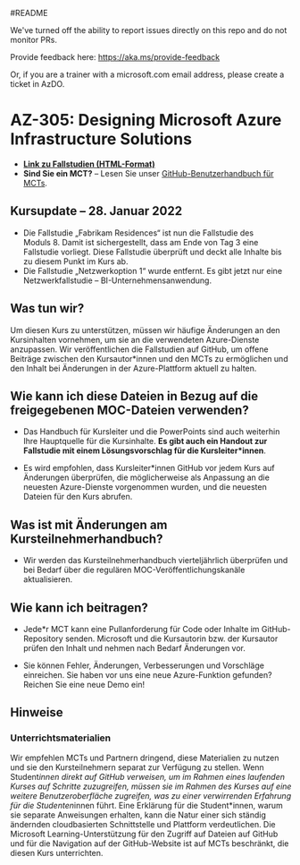 #README

We've turned off the ability to report issues directly on this repo and do not monitor PRs.

Provide feedback here: https://aka.ms/provide-feedback

Or, if you are a trainer with a microsoft.com email address, please create a ticket in AzDO.

# AZ-305: Designing Microsoft Azure Infrastructure Solutions

- **[Link zu Fallstudien (HTML-Format)](https://microsoftlearning.github.io/AZ-305-DesigningMicrosoftAzureInfrastructureSolutions/)**
- **Sind Sie ein MCT?** – Lesen Sie unser [GitHub-Benutzerhandbuch für MCTs](https://microsoftlearning.github.io/MCT-User-Guide/).

## Kursupdate – 28. Januar 2022

- Die Fallstudie „Fabrikam Residences“ ist nun die Fallstudie des Moduls 8. Damit ist sichergestellt, dass am Ende von Tag 3 eine Fallstudie vorliegt. Diese Fallstudie überprüft und deckt alle Inhalte bis zu diesem Punkt im Kurs ab. 
- Die Fallstudie „Netzwerkoption 1“ wurde entfernt. Es gibt jetzt nur eine Netzwerkfallstudie – BI-Unternehmensanwendung. 

## Was tun wir?

Um diesen Kurs zu unterstützen, müssen wir häufige Änderungen an den Kursinhalten vornehmen, um sie an die verwendeten Azure-Dienste anzupassen.  Wir veröffentlichen die Fallstudien auf GitHub, um offene Beiträge zwischen den Kursautor*innen und den MCTs zu ermöglichen und den Inhalt bei Änderungen in der Azure-Plattform aktuell zu halten.

## Wie kann ich diese Dateien in Bezug auf die freigegebenen MOC-Dateien verwenden?

- Das Handbuch für Kursleiter und die PowerPoints sind auch weiterhin Ihre Hauptquelle für die Kursinhalte. **Es gibt auch ein Handout zur Fallstudie mit einem Lösungsvorschlag für die Kursleiter*innen**. 

- Es wird empfohlen, dass Kursleiter*innen GitHub vor jedem Kurs auf Änderungen überprüfen, die möglicherweise als Anpassung an die neuesten Azure-Dienste vorgenommen wurden, und die neuesten Dateien für den Kurs abrufen.

## Was ist mit Änderungen am Kursteilnehmerhandbuch?

- Wir werden das Kursteilnehmerhandbuch vierteljährlich überprüfen und bei Bedarf über die regulären MOC-Veröffentlichungskanäle aktualisieren.

## Wie kann ich beitragen?

- Jede*r MCT kann eine Pullanforderung für Code oder Inhalte im GitHub-Repository senden. Microsoft und die Kursautorin bzw. der Kursautor prüfen den Inhalt und nehmen nach Bedarf Änderungen vor.

- Sie können Fehler, Änderungen, Verbesserungen und Vorschläge einreichen.  Sie haben vor uns eine neue Azure-Funktion gefunden?  Reichen Sie eine neue Demo ein!

## Hinweise

### Unterrichtsmaterialien

Wir empfehlen MCTs und Partnern dringend, diese Materialien zu nutzen und sie den Kursteilnehmern separat zur Verfügung zu stellen.  Wenn Student*innen direkt auf GitHub verweisen, um im Rahmen eines laufenden Kurses auf Schritte zuzugreifen, müssen sie im Rahmen des Kurses auf eine weitere Benutzeroberfläche zugreifen, was zu einer verwirrenden Erfahrung für die Studenten*innen führt. Eine Erklärung für die Student*innen, warum sie separate Anweisungen erhalten, kann die Natur einer sich ständig ändernden cloudbasierten Schnittstelle und Plattform verdeutlichen. Die Microsoft Learning-Unterstützung für den Zugriff auf Dateien auf GitHub und für die Navigation auf der GitHub-Website ist auf MCTs beschränkt, die diesen Kurs unterrichten.
